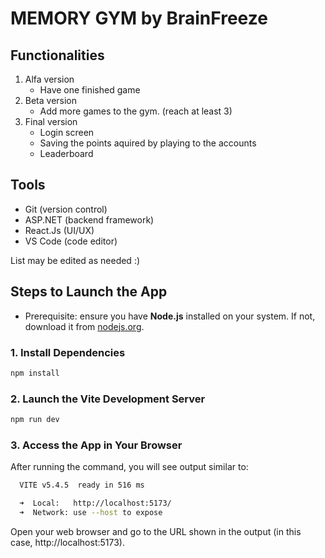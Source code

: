 # MEMORY GYM by BrainFreeze


## Functionalities
1. Alfa version
    - Have one finished game
2. Beta version
    - Add more games to the gym. (reach at least 3)
3. Final version
    - Login screen
    - Saving the points aquired by playing to the accounts 
    - Leaderboard
    

## Tools
- Git (version control)
- ASP.NET (backend framework)
- React.Js (UI/UX)
- VS Code (code editor)

List may be edited as needed :)

## Steps to Launch the App

- Prerequisite: ensure you have **Node.js** installed on your system. If not, download it from [nodejs.org](https://nodejs.org/).

### 1. Install Dependencies

```bash
npm install
```

### 2. Launch the Vite Development Server

```bash
npm run dev
```

### 3. Access the App in Your Browser
After running the command, you will see output similar to:

```bash
  VITE v5.4.5  ready in 516 ms

  ➜  Local:   http://localhost:5173/
  ➜  Network: use --host to expose
```
Open your web browser and go to the URL shown in the output (in this case, http://localhost:5173).


